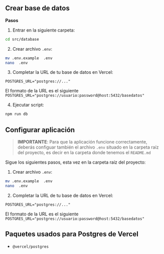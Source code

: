 ## Crear base de datos

**Pasos**

1. Entrar en la siguiente carpeta:

```sh
cd src/database
```

2. Crear archivo `.env`:

```sh
mv .env.example  .env
nano  .env
```

3. Completar la URL de tu base de datos en Vercel:

```
POSTGRES_URL="postgres://..."
```

El formato de la URL es el siguiente `POSTGRES_URL="postgres://usuario:password@host:5432/basedatos"`


4. Ejecutar script:

```sh
npm run db
```

## Configurar aplicación

> **IMPORTANTE**: Para que la aplicación funcione correctamente, deberás configuar también el archivo `.env` situado en la carpeta raíz del proyecto, es decir en la carpeta donde tenemos el `README.md`

Sigue los siguientes pasos, esta vez en la carpeta raíz del proyecto:

1. Crear archivo `.env`:

```sh
mv .env.example  .env
nano  .env
```

2. Completar la URL de tu base de datos en Vercel:

```
POSTGRES_URL="postgres://..."
```

El formato de la URL es el siguiente `POSTGRES_URL="postgres://usuario:password@host:5432/basedatos"`



## Paquetes usados para Postgres de Vercel

- `@vercel/postgres`